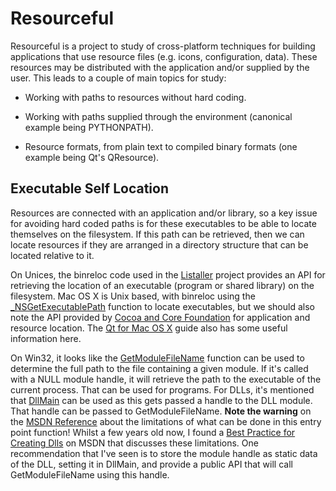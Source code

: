 Resourceful
===========
Resourceful is a project to study of cross-platform techniques for
building applications that use resource files (e.g. icons, configuration,
data). These resources may be distributed with the application and/or 
supplied by the user. This leads to a couple of main topics for study:

* Working with paths to resources without hard coding.

* Working with paths supplied through the environment (canonical example 
being PYTHONPATH).

* Resource formats, from plain text to compiled binary formats (one 
example being Qt's QResource).


Executable Self Location
------------------------
Resources are connected with an application and/or library, so a key issue
for avoiding hard coded paths is for these executables to be able to
locate themselves on the filesystem. If this path can be retrieved, then
we can locate resources if they are arranged in a directory structure
that can be located relative to it.

On Unices, the binreloc code used in the [Listaller](http://listaller.tenstral.net/index.html) project provides an API for retrieving the location 
of an executable (program or shared library) on the filesystem.
Mac OS X is Unix based, with binreloc using the [\_NSGetExecutablePath](https://developer.apple.com/library/mac/#documentation/Darwin/Reference/ManPages/man3/dyld.3.html) function to locate executables, but we should also note 
the API provided by [Cocoa and Core Foundation](https://developer.apple.com/library/mac/#documentation/CoreFoundation/Conceptual/CFBundles/Introduction/Introduction.html) for application and resource location. The [Qt for Mac OS X](http://qt-project.org/doc/qt-4.8/mac-differences.html) guide also has 
some useful information here.

On Win32, it looks like the [GetModuleFileName](http://msdn.microsoft.com/en-us/library/windows/desktop/ms683197%28v=vs.85%29.aspx) function can be 
used to determine the full path to the file containing a given module.
If it's called with a NULL module handle, it will retrieve the path
to the executable of the current process. That can be used for programs.
For DLLs, it's mentioned that [DllMain](http://msdn.microsoft.com/en-us/library/windows/desktop/ms682583%28v=vs.85%29.aspx) can be used as this gets 
passed a handle to the DLL module. That handle can be passed to 
GetModuleFileName. **Note the warning** on the [MSDN Reference](http://msdn.microsoft.com/en-us/library/windows/desktop/ms682583%28v=vs.85%29.aspx) 
about the limitations of what can be done in this entry point function!
Whilst a few years old now, I found a 
[Best Practice for Creating Dlls](http://msdn.microsoft.com/en-us/windows/hardware/gg487379.aspx) on MSDN that discusses these limitations.
One recommendation that I've seen is to store the module handle as static 
data of the DLL, setting it in DllMain, and provide a public API that will 
call GetModuleFileName using this handle.

